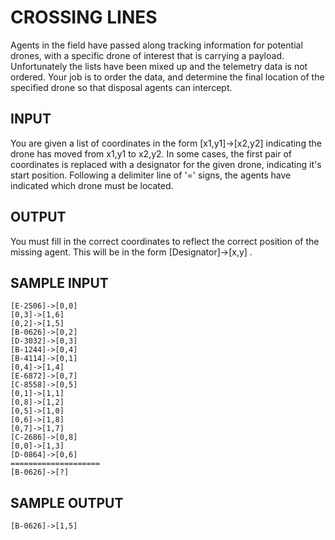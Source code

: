 <!-- RATING: EASY -->
<!-- NAME:  CROSSING LINES -->
<!-- GENERATOR: generate.pl -->
# CROSSING LINES

Agents in the field have passed along tracking information for potential drones, with a specific drone of interest that is carrying a payload. Unfortunately the lists have been mixed up and the telemetry data is not ordered. Your job is to order the data, and determine the final location of the specified drone so that disposal agents can intercept.

## INPUT
You are given a list of coordinates in the form [x1,y1]->[x2,y2] indicating the drone has moved from x1,y1 to x2,y2. In some cases, the first pair of coordinates is replaced with a designator for the given drone, indicating it's start position. Following a delimiter line of '=' signs, the agents have indicated which drone must be located. 

## OUTPUT
You must fill in the correct coordinates to reflect the correct position of the missing agent. This will be in the form [Designator]->[x,y] .

## SAMPLE INPUT
	[E-2506]->[0,0]
	[0,3]->[1,6]
	[0,2]->[1,5]
	[B-0626]->[0,2]
	[D-3032]->[0,3]
	[B-1244]->[0,4]
	[B-4114]->[0,1]
	[0,4]->[1,4]
	[E-6872]->[0,7]
	[C-8558]->[0,5]
	[0,1]->[1,1]
	[0,8]->[1,2]
	[0,5]->[1,0]
	[0,6]->[1,8]
	[0,7]->[1,7]
	[C-2686]->[0,8]
	[0,0]->[1,3]
	[D-0864]->[0,6]
	====================
	[B-0626]->[?]

## SAMPLE OUTPUT
	[B-0626]->[1,5]

